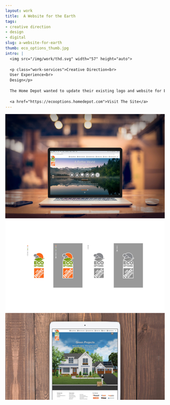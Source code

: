 ```yaml
---
layout: work
title:  A Website for the Earth
tags:
- creative direction
- design
- digital
slug: a-website-for-earth
thumb: eco_options_thumb.jpg
intro: |
  <img src="/img/work/thd.svg" width="57" height="auto">

  <p class="work-services">Creative Direction<br>
  User Experience<br>
  Design</p>

  The Home Depot wanted to update their existing logo and website for Eco Options, a classification system that identifies products to help customers save energy and water, maintain healthier homes and conserve natural resources. The site got a full refresh of overall design, content and navigation to convey their “A Better World through Better Products” message while also keeping it easy for the internal Home Depot team to continually update (WordPress). This site was designed and developed with my friends at Porchlight.

  <a href="https://ecooptions.homedepot.com">Visit The Site</a>
---
```


![](/img/work/eco_options_1.jpg)
![](/img/work/eco_options_2.jpg)
![](/img/work/eco_options_3.jpg)
